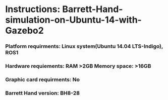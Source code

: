# Instructions: Barrett-Hand-simulation-on-Ubuntu-14-with-Gazebo2

### Platform requirments: Linux system(Ubuntu 14.04 LTS-Indigo), ROS1   
### Hardware requiements: RAM >2GB Memory space: >16GB  
### Graphic card requirments: No  
### Barrett Hand version: BH8-28

